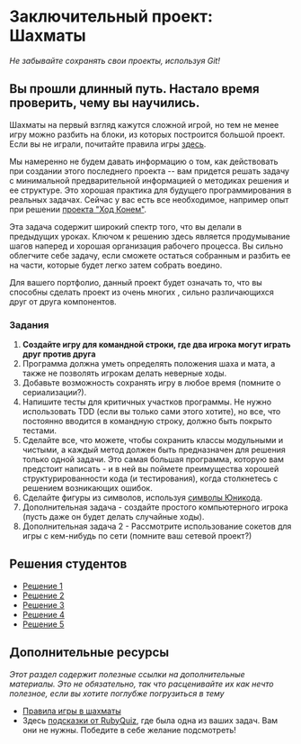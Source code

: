 # Заключительный проект: Шахматы
<!-- *...* -->

*Не забывайте сохранять свои проекты, используя Git!*

## Вы прошли длинный путь. Настало время проверить, чему вы научились.

Шахматы на первый взгляд кажутся сложной игрой, но тем не менее игру можно разбить на блоки, из которых построится большой проект. Если вы не играли, почитайте правила игры [здесь](https://ru.wikipedia.org/wiki/Шахматы).

Мы намеренно не будем давать информацию о том, как действовать при создании этого последнего проекта -- вам придется решать задачу с минимальной предварительной информацией о методиках решения и ее структуре. Это хорошая практика для будущего программирования в реальных задачах. Сейчас у вас есть все необходимое, например опыт при решении [проекта "Ход Конем"](/ruby-programming/data-structures-and-algorithms).

Эта задача содержит широкий спектр того, что вы делали в предыдущих уроках. Ключом к решению здесь является продумывание шагов наперед и хорошая организация рабочего процесса. Вы сильно облегчите себе задачу, если сможете остаться собранным и разбить ее на части, которые будет легко затем собрать воедино.

Для вашего портфолио, данный проект будет означать то, что вы способны сделать проект из очень многих , сильно различающихся друг от друга компонентов.


### Задания

1. **Создайте игру для командной строки, где два игрока могут играть друг против друга**
2. Программа должна уметь определять положения шаха и мата, а также не позволять игрокам делать неверные ходы.
3. Добавьте возможность сохранять игру в любое время (помните о сериализации?).
4. Напишите тесты для критичных участков программы. Не нужно использовать TDD (если вы только сами этого хотите), но все, что постоянно вводится в командную строку, должно быть покрыто тестами.
5. Сделайте все, что можете, чтобы сохранить классы модульными и чистыми, а каждый метод должен быть предназначен для решения только одной задачи. Это самая большая программа, которую вам предстоит написать - и в ней вы поймете преимущества хорошей структурированности кода (и тестирования), когда столкнетесь с решением возникающих ошибок.
6. Сделайте фигуры из символов, используя [символы Юникода](http://en.wikipedia.org/wiki/Chess_symbols_in_Unicode).
7. Дополнительная задача - создайте простого компьютерного игрока (пусть даже он будет делать случайные ходы).
8. Дополнительная задача 2 - Рассмотрите использование сокетов для игры с кем-нибудь по сети (помните ваш сетевой проект?)


## Решения студентов

* [Решение 1](https://github.com/Rodic/RubyChess)
* [Решение 2](https://github.com/donaldali/Chess)
* [Решение 3](https://github.com/tim5046/projectOdin/tree/master/Ruby/FinalProject)
* [Решение 4](https://github.com/Hawkeye000/command-line-chess)
* [Решение 5](https://github.com/serg1o/Chess)


## Дополнительные ресурсы

*Этот раздел содержит полезные ссылки на дополнительные материалы. Это не обязательно, так что расценивайте их как нечто полезное, если вы хотите поглубже погрузиться в тему*

* [Правила игры в шахматы](http://www.chessvariants.org/d.chess/chess.html)
* Здесь [подсказки от RubyQuiz](http://rubyquiz.com/quiz35.html), где была одна из ваших задач. Вам они не нужны. Победите в себе желание подсмотреть!
